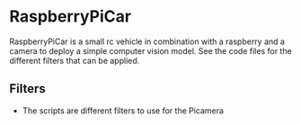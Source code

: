 # RaspberryPiCar

RaspberryPiCar is a small rc vehicle in combination with a raspberry and a camera to deploy a simple computer vision model. See the code files for the different filters that can be applied. 
## Filters

- The scripts are different filters to use for the Picamera
